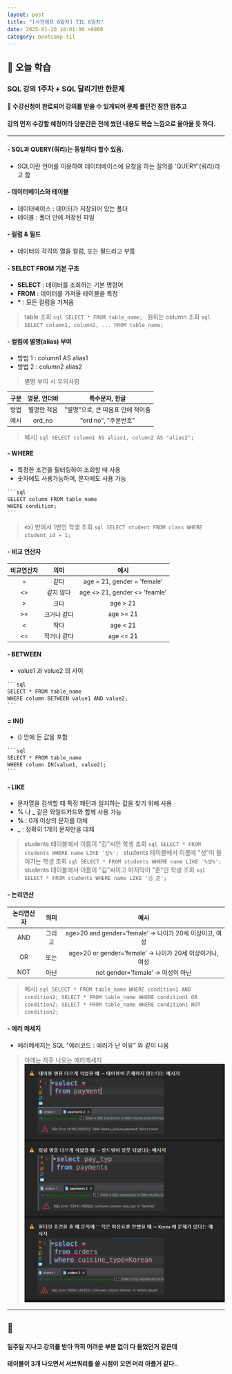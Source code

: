 ```yaml
---
layout: post
title: "[사전캠프 6일차] TIL 6일차"
date: 2025-01-20 18:01:00 +0900
category: bootcamp-til
---
```


## 📖 오늘 학습
### SQL 강의 1주차 + SQL 달리기반 한문제

#### 📃 수강신청이 완료되어 강의를 받을 수 있게되어 문제 풀던건 잠깐 멈추고 
#### 강의 먼저 수강할 예정이라 당분간은 전에 썼던 내용도 복습 느낌으로 올아올 듯 하다.

--- 

#### - SQL과 QUERY(쿼리)는 동일하다 할수 있음.
- SQL이란 언어를 이용하여 데이터베이스에 요청을 하는 질의를 'QUERY'(쿼리)라고 함

#### - 데이터베이스와 테이블
- 데이터베이스 : 데이터가 저장되어 있는 폴더
- 테이블 : 폴더 안에 저장된 파일

#### - 컬럼 & 필드
- 데이터의 각각의 열을 컬럼, 또는 필드라고 부름

#### - SELECT FROM 기본 구조
- **SELECT** : 데이터를 조회하는 기본 명령어
- **FROM** : 데이터를 가져올 테이블을 특정
- **\*** : 모든 컬럼을 가져옴
> table 조회
    ```sql
    SELECT * FROM table_name;
    ```
> 원하는 column 조회
    ```sql
    SELECT column1, column2, ... FROM table_name;
    ```

#### - 컬럼에 별명(alias) 부여
- 방법 1 : column1 AS alias1
- 방법 2 : column2 alias2
> 별명 부여 시 유의사항

| 구분 | 영문, 언더바 | 특수문자, 한글 |
|:----:|:-----------:|:-------------:|
| 방법 | 별명만 적음 | "별명"으로, 큰 따옴표 안에 적어줌|
| 예시 | ord_no | "ord no", "주문번호" |

> 예시)
    ```sql
    SELECT column1 AS alias1, column2 AS "alias2";
    ```

#### - WHERE
- 특정한 조건을 필터링하여 조회할 때 사용
- 숫자에도 사용가능하며, 문자에도 사용 가능
>
    ```sql
    SELECT column FROM table_name
    WHERE condition;
    ```
> ex) 반에서 1번인 학생 조회
    ```sql
    SELECT student FROM class
    WHERE student_id = 1;
    ```

#### - 비교 연산자

| 비교연산자 | 의미 | 예시 |
|:---------:|:----:|:----:|
| = | 같다 | age = 21, gender = 'female' |
| <> | 같지 않다 | age <> 21, gender <> 'feamle' |
| > | 크다 | age > 21 |
| >= | 크거나 같다 | age >= 21 |
| < | 작다 | age < 21 |
| <= | 작거나 같다 | age <= 21 |


#### - BETWEEN
- value1 과 value2 의 사이
>
    ```sql
    SELECT * FROM table_name
    WHERE column BETWEEN value1 AND value2;
    ```

#### = IN()
- () 안에 든 값을 포함
>
    ```sql
    SELECT * FROM table_name
    WHERE column IN(value1, value2);
    ```

#### - LIKE
- 문자열을 검색할 때 특정 패턴과 일치하는 값을 찾기 위해 사용
- % 나 _ 같은 와일드카드와 함께 사용 가능
- **%** : 0개 이상의 문자를 대체
- **_** : 정확히 1개의 문자만을 대체
> students 테이블에서 이름이 "김"씨인 학생 조회
    ```sql
    SELECT * FROM students WHERE name LIKE '김%';
    ```
> students 테이블에서 이름에 "성"이 들어가는 학생 조회
    ```sql
    SELECT * FROM students WHERE name LIKE '%성%';
    ```
> students 테이블에서 이름이 "김"씨이고 마지막이 "준"인 학생 조회
    ```sql
    SELECT * FROM students WHERE name LIKE '김_준';
    ```

#### - 논리연산

| 논리연산자 | 의미 | 예시 |
|:---------:|:----:|:----:|
| AND | 그리고 | age>20 and gender=’female’ → 나이가 20세 이상이고, 여성 |
| OR | 또는 | age>20 or gender=’female’ → 나이가 20세 이상이거나, 여성 |
| NOT | 아닌 | not gender=’female’ → 여성이 아닌 |

> 예시)
    ```sql
    SELECT * FROM table_name
    WHERE condition1 AND condition2;
    SELECT * FROM table_name
    WHERE condition1 OR condition2;
    SELECT * FROM table_name
    WHERE condition1 NOT condition2;
    ```

#### - 에러 메세지
- 에러메세지는 SQL "에러코드 : 에러가 난 이유" 와 같이 나옴
> 아래는 자주 나오는 에러메세지
![edu1-1](/public/img/sql-edu/edu1-1.PNG)

---

## 💬

#### 일주일 지나고 강의를 받아 딱히 어려운 부분 없이 다 들었던거 같은데
#### 테이블이 3개 나오면서 서브쿼리를 쓸 시점이 오면 머리 아플거 같다..